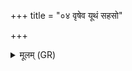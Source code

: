 +++
title = "०४ वृषेव यूथं सहसो"

+++
<details><summary>मूलम् (GR)</summary>

वृषेव यूथं सहसो विदानो  
गव्यन्न् अभि रुव संधनाजित् ।  
शुचा विध्य हृदयं परेषां  
हित्वा ग्रामान् प्रच्युता यन्तु शत्रवः ॥
</details>
